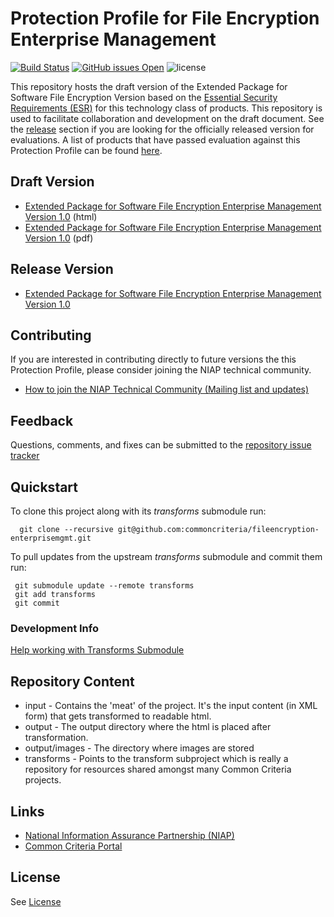 Protection Profile for File Encryption Enterprise Management
===========
[![Build Status](https://travis-ci.org/commoncriteria/fileencryption-enterprisemgmt.svg?branch=master)](https://travis-ci.org/commoncriteria/fileencryption-enterprisemgmt)
[![GitHub issues Open](https://img.shields.io/github/issues/commoncriteria/fileencryption-enterprisemgmt.svg?maxAge=2592000)](https://github.com/commoncriteria/fileencryption-enterprisemgmt/issues)
![license](https://img.shields.io/badge/license-Unlicensed-blue.svg)

This repository hosts the draft version of the Extended Package for Software File Encryption Version based on the 
[Essential Security Requirements (ESR)](https://commoncriteria.github.io/pp/fileencryption-enterprisemgmt/fileencryption-esr.html) for this technology class of 
products. This repository is used to facilitate collaboration and development on the draft document. 
See the [release](#Release-Version) section if you are looking for the officially released version for evaluations. 
A list of products that have passed evaluation against this Protection Profile can be found [here](https://www.niap-ccevs.org/Product/PCL.cfm).

## Draft Version

* [Extended Package for Software File Encryption Enterprise Management Version 1.0](https://commoncriteria.github.io/pp/fileencryption-enterprisemgmt/fileencryption-enterprisemgmt-release.html) (html)
* [Extended Package for Software File Encryption Enterprise Management Version 1.0](https://commoncriteria.github.io/pp/fileencryption-enterprisemgmt/fileencryption-enterprisemgmt-release.pdf) (pdf)

## Release Version

* [Extended Package for Software File Encryption Enterprise Management Version 1.0](https://www.niap-ccevs.org/Profile/INSERT)

## Contributing

If you are interested in contributing directly to future versions the this Protection Profile, please consider joining the NIAP technical community.
* [How to join the NIAP Technical Community (Mailing list and updates)](https://www.niap-ccevs.org/NIAP_Evolution/tech_communities.cfm)

## Feedback

Questions, comments, and fixes can be submitted to the [repository issue tracker](https://github.com/commoncriteria/fileencryption-enterprisemgmt/issues)

## Quickstart
To clone this project along with its _transforms_ submodule run:

````
  git clone --recursive git@github.com:commoncriteria/fileencryption-enterprisemgmt.git
````
To pull updates from the upstream _transforms_ submodule and commit them run:
````
 git submodule update --remote transforms
 git add transforms
 git commit
````

### Development Info
[Help working with Transforms Submodule](https://github.com/commoncriteria/transforms/wiki/Working-with-Transforms-as-a-Submodule)

## Repository Content
* input - Contains the 'meat' of the project. It's the input content (in XML form) that gets transformed to readable html.
* output - The output directory where the html is placed after transformation.
* output/images - The directory where images are stored
* transforms - Points to the transform subproject which is really a repository for resources shared amongst many Common Criteria projects.

## Links 
* [National Information Assurance Partnership (NIAP)](https://www.niap-ccevs.org/)
* [Common Criteria Portal](https://www.commoncriteriaportal.org/)

## License

See [License](./LICENSE)
